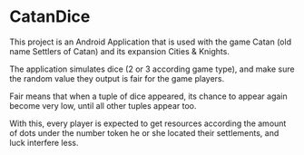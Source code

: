 # CatanDice
This project is an Android Application that is used with the game Catan (old name Settlers of Catan) and its expansion Cities & Knights.

The application simulates dice (2 or 3 according game type), and make sure the random value they output is fair for the game players.

Fair means that when a tuple of dice appeared, its chance to appear again become very low, until all other tuples appear too.

With this, every player is expected to get resources according the amount of dots under the number token he or she located their settlements, and luck interfere less.
